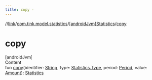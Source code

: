 ```yaml
---
title: copy -
---
```

//[link](../../index.md)/[com.tink.model.statistics](../index.md)/[[androidJvm]Statistics](index.md)/[copy](copy.md)



# copy  
[androidJvm]  
Content  
fun [copy](copy.md)(identifier: [String](https://kotlinlang.org/api/latest/jvm/stdlib/kotlin/-string/index.html), type: [Statistics.Type](-type/index.md), period: [Period](../../com.tink.model.time/[android-jvm]-period/index.md), value: [Amount](../../com.tink.model.misc/[android-jvm]-amount/index.md)): [Statistics](index.md)  



